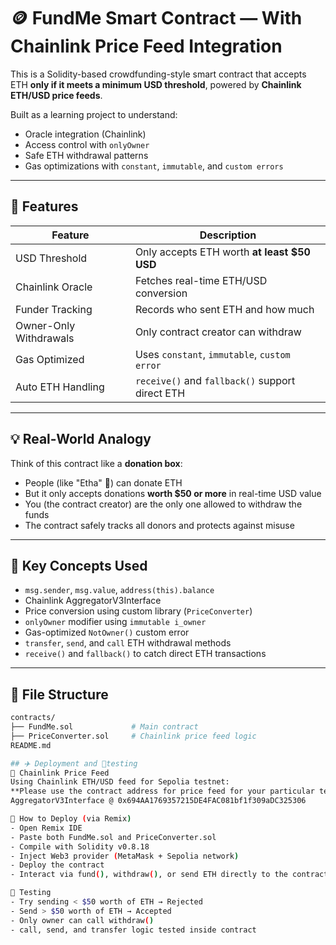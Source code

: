 # 🪙 FundMe Smart Contract — With Chainlink Price Feed Integration

This is a Solidity-based crowdfunding-style smart contract that accepts ETH **only if it meets a minimum USD threshold**, powered by **Chainlink ETH/USD price feeds**.

Built as a learning project to understand:
- Oracle integration (Chainlink)
- Access control with `onlyOwner`
- Safe ETH withdrawal patterns
- Gas optimizations with `constant`, `immutable`, and `custom errors`

---

## 📌 Features

| Feature                       | Description                                       |
|-------------------------------|---------------------------------------------------|
| USD Threshold                 | Only accepts ETH worth **at least $50 USD**       |      
| Chainlink Oracle              | Fetches real-time ETH/USD conversion              |
| Funder Tracking               | Records who sent ETH and how much                 |
| Owner-Only Withdrawals        | Only contract creator can withdraw                |
| Gas Optimized                 | Uses `constant`, `immutable`, `custom error`      |
| Auto ETH Handling             | `receive()` and `fallback()` support direct ETH   |

---

## 💡 Real-World Analogy

Think of this contract like a **donation box**:

- People (like "Etha" 🧍) can donate ETH
- But it only accepts donations **worth $50 or more** in real-time USD value
- You (the contract creator) are the only one allowed to withdraw the funds
- The contract safely tracks all donors and protects against misuse

---

## 🧠 Key Concepts Used

- `msg.sender`, `msg.value`, `address(this).balance`
- Chainlink AggregatorV3Interface
- Price conversion using custom library (`PriceConverter`)
- `onlyOwner` modifier using `immutable i_owner`
- Gas-optimized `NotOwner()` custom error
- `transfer`, `send`, and `call` ETH withdrawal methods
- `receive()` and `fallback()` to catch direct ETH transactions

---

## 📂 File Structure

```bash
contracts/
├── FundMe.sol             # Main contract
├── PriceConverter.sol     # Chainlink price feed logic
README.md

## ✈️ Deployment and 🧪testing
🔗 Chainlink Price Feed
Using Chainlink ETH/USD feed for Sepolia testnet:
**Please use the contract address for price feed for your particular testnet by refering this website: https://docs.chain.link/data-feeds/price-feeds/addresses/**
AggregatorV3Interface @ 0x694AA1769357215DE4FAC081bf1f309aDC325306

🔧 How to Deploy (via Remix)
- Open Remix IDE
- Paste both FundMe.sol and PriceConverter.sol
- Compile with Solidity v0.8.18
- Inject Web3 provider (MetaMask + Sepolia network)
- Deploy the contract
- Interact via fund(), withdraw(), or send ETH directly to the contract

🧪 Testing
- Try sending < $50 worth of ETH → Rejected
- Send > $50 worth of ETH → Accepted
- Only owner can call withdraw()
- call, send, and transfer logic tested inside contract
